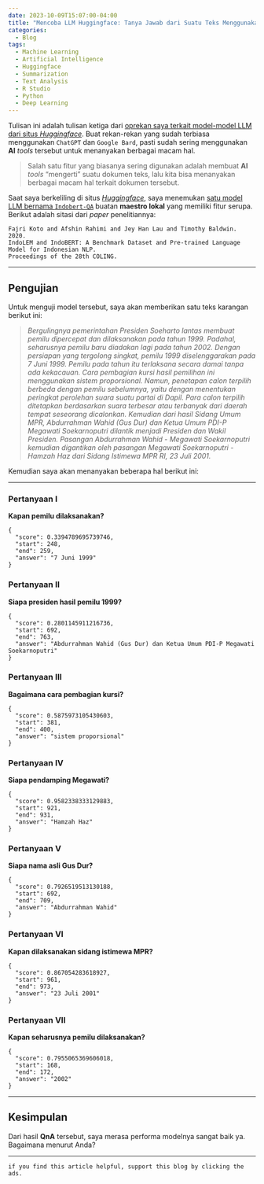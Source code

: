 ```yaml
---
date: 2023-10-09T15:07:00-04:00
title: "Mencoba LLM Huggingface: Tanya Jawab dari Suatu Teks Menggunakan AI"
categories:
  - Blog
tags:
  - Machine Learning
  - Artificial Intelligence
  - Huggingface
  - Summarization
  - Text Analysis
  - R Studio
  - Python
  - Deep Learning
---
```



Tulisan ini adalah tulisan ketiga dari [oprekan saya terkait model-model
LLM dari situs *Huggingface*](https://ikanx101.com/tags/#huggingface).
Buat rekan-rekan yang sudah terbiasa menggunakan `ChatGPT` dan
`Google Bard`, pasti sudah sering menggunakan **AI** *tools* tersebut
untuk menanyakan berbagai macam hal.

> Salah satu fitur yang biasanya sering digunakan adalah membuat **AI**
> *tools* “mengerti” suatu dokumen teks, lalu kita bisa menanyakan
> berbagai macam hal terkait dokumen tersebut.

Saat saya berkeliling di situs [*Huggingface*](https://huggingface.co/),
saya menemukan [satu model LLM bernama
`Indobert-QA`](https://huggingface.co/Rifky/Indobert-QA) buatan
**maestro lokal** yang memiliki fitur serupa. Berikut adalah sitasi dari
*paper* penelitiannya:

    Fajri Koto and Afshin Rahimi and Jey Han Lau and Timothy Baldwin. 
    2020. 
    IndoLEM and IndoBERT: A Benchmark Dataset and Pre-trained Language Model for Indonesian NLP. 
    Proceedings of the 28th COLING.

------------------------------------------------------------------------

## Pengujian

Untuk menguji model tersebut, saya akan memberikan satu teks karangan
berikut ini:

> *Bergulingnya pemerintahan Presiden Soeharto lantas membuat pemilu
> dipercepat dan dilaksanakan pada tahun 1999. Padahal, seharusnya
> pemilu baru diadakan lagi pada tahun 2002. Dengan persiapan yang
> tergolong singkat, pemilu 1999 diselenggarakan pada 7 Juni 1999.
> Pemilu pada tahun itu terlaksana secara damai tanpa ada kekacauan.
> Cara pembagian kursi hasil pemilihan ini menggunakan sistem
> proporsional. Namun, penetapan calon terpilih berbeda dengan pemilu
> sebelumnya, yaitu dengan menentukan peringkat perolehan suara suatu
> partai di Dapil. Para calon terpilih ditetapkan berdasarkan suara
> terbesar atau terbanyak dari daerah tempat seseorang dicalonkan.
> Kemudian dari hasil Sidang Umum MPR, Abdurrahman Wahid (Gus Dur) dan
> Ketua Umum PDI-P Megawati Soekarnoputri dilantik menjadi Presiden dan
> Wakil Presiden. Pasangan Abdurrahman Wahid - Megawati Soekarnoputri
> kemudian digantikan oleh pasangan Megawati Soekarnoputri - Hamzah Haz
> dari Sidang Istimewa MPR RI, 23 Juli 2001.*

Kemudian saya akan menanyakan beberapa hal berikut ini:

------------------------------------------------------------------------

### Pertanyaan I

**Kapan pemilu dilaksanakan?**

    {
      "score": 0.3394789695739746,
      "start": 248,
      "end": 259,
      "answer": "7 Juni 1999"
    }

### Pertanyaan II

**Siapa presiden hasil pemilu 1999?**

    {
      "score": 0.2801145911216736,
      "start": 692,
      "end": 763,
      "answer": "Abdurrahman Wahid (Gus Dur) dan Ketua Umum PDI-P Megawati Soekarnoputri"
    }

### Pertanyaan III

**Bagaimana cara pembagian kursi?**

    {
      "score": 0.5875973105430603,
      "start": 381,
      "end": 400,
      "answer": "sistem proporsional"
    }

### Pertanyaan IV

**Siapa pendamping Megawati?**

    {
      "score": 0.9582338333129883,
      "start": 921,
      "end": 931,
      "answer": "Hamzah Haz"
    }

### Pertanyaan V

**Siapa nama asli Gus Dur?**

    {
      "score": 0.7926519513130188,
      "start": 692,
      "end": 709,
      "answer": "Abdurrahman Wahid"
    }

### Pertanyaan VI

**Kapan dilaksanakan sidang istimewa MPR?**

    {
      "score": 0.867054283618927,
      "start": 961,
      "end": 973,
      "answer": "23 Juli 2001"
    }

### Pertanyaan VII

**Kapan seharusnya pemilu dilaksanakan?**

    {
      "score": 0.7955065369606018,
      "start": 168,
      "end": 172,
      "answer": "2002"
    }

------------------------------------------------------------------------

## Kesimpulan

Dari hasil **QnA** tersebut, saya merasa performa modelnya sangat baik
ya. Bagaimana menurut Anda?

------------------------------------------------------------------------

`if you find this article helpful, support this blog by clicking the ads.`
